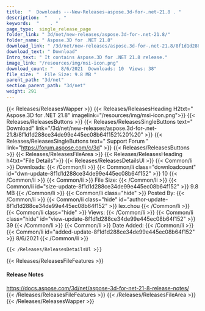 ```yaml
---
title:  "  Downloads ---New-Releases-aspose.3d-for-.net-21.8 . " 
description:  "    . " 
keywords:  "    . " 
page_type:  single_release_page
folder_link: " 3d/net/new-releases/aspose.3d-for-.net-21.8/"
folder_name: " Aspose.3D for .NET 21.8"
download_link: " /3d/net/new-releases/aspose.3d-for-.net-21.8/8f1d1d288ce34de99e445ec08b64f152"
download_text: " Download"
Intro_text: " It contains Aspose.3D for .NET 21.8 release."
image_link: "/resources/img/msi-icon.png"
download_count: "   8/6/2021  Downloads: 10  Views: 38"
file_size: "  File Size: 9.8 MB "
parent_path: "3d/net"
section_parent_path: "3d/net"
weight: 291
---
```


{{< Releases/ReleasesWapper >}}
  {{< Releases/ReleasesHeading H2txt=" Aspose.3D for .NET 21.8" imagelink="/resources/img/msi-icon.png">}}
  {{< Releases/ReleasesButtons >}}
    {{< Releases/ReleasesSingleButtons text=" Download" link="/3d/net/new-releases/aspose.3d-for-.net-21.8/8f1d1d288ce34de99e445ec08b64f152%20%20" >}}
    {{< Releases/ReleasesSingleButtons text=" Support Forum " link="https://forum.aspose.com/c/3d" >}}
  {{< Releases/ReleasesButtons >}}
  {{< Releases/ReleasesFileArea >}}
    {{< Releases/ReleasesHeading h4txt="File Details">}}
    {{< Releases/ReleasesDetailsUl >}}
            {{< Common/li  >}} Downloads: {{< /Common/li >}} 
      {{< Common/li class="downloadcount" id="dwn-update-8f1d1d288ce34de99e445ec08b64f152" >}} 10 {{< /Common/li >}} 
      {{< Common/li  >}} File Size: {{< /Common/li >}} 
      {{< Common/li id="size-update-8f1d1d288ce34de99e445ec08b64f152" >}} 9.8 MB {{< /Common/li >}} 
      {{< Common/li  class="hide" >}} Posted By: {{< /Common/li >}} 
      {{< Common/li class="hide" id="author-update-8f1d1d288ce34de99e445ec08b64f152" >}} lex.chou {{< /Common/li >}} 
      {{< Common/li class="hide"  >}} Views: {{< /Common/li >}} 
      {{< Common/li class="hide" id="view-update-8f1d1d288ce34de99e445ec08b64f152" >}} 39 {{< /Common/li >}} 
      {{< Common/li  >}} Date Added: {{< /Common/li >}} 
      {{< Common/li id="added-update-8f1d1d288ce34de99e445ec08b64f152" >}} 8/6/2021 {{< /Common/li >}} 

    {{< /Releases/ReleasesDetailsUl >}}

  {{< Releases/ReleasesFileFeatures >}}
      <h4>Release Notes</h4><div><a href="https://docs.aspose.com/3d/net/aspose-3d-for-net-21-8-release-notes/">https://docs.aspose.com/3d/net/aspose-3d-for-net-21-8-release-notes/</a></div>
  {{< /Releases/ReleasesFileFeatures >}}
 {{< /Releases/ReleasesFileArea >}}
{{< /Releases/ReleasesWapper >}}


